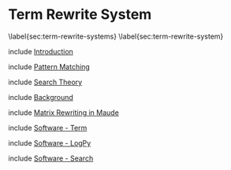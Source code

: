 
Term Rewrite System
===================

\label{sec:term-rewrite-systems}
\label{sec:term-rewrite-system}

include [Introduction](trs-introduction.md)

include [Pattern Matching](pattern.md)

include [Search Theory](search.md)

include [Background](trs-background.md)

include [Matrix Rewriting in Maude](matrix-rewriting-maude.md)

include [Software - Term](term.md)

include [Software - LogPy](logpy.md)

include [Software - Search](search-direct.md)
